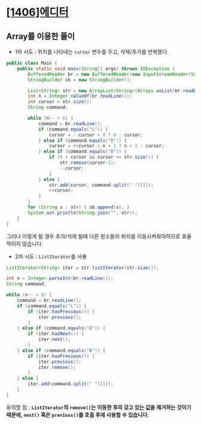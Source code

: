 # [[1406]에디터](https://www.acmicpc.net/problem/1406)

## Array를 이용한 풀이

- 1차 시도 : 위치를 나타내는 `cursor` 변수를 두고, 삭제/추가를 반복했다.

```java
public class Main {
    public static void main(String[] args) throws IOException {
        BufferedReader br = new BufferedReader(new InputStreamReader(System.in));
        StringBuilder sb = new StringBuilder();

        List<String> str = new ArrayList<String>(Arrays.asList(br.readLine().split("")));
        int n = Integer.valueOf(br.readLine());
        int cursor = str.size();
        String command;

        while (n-- > 0) {
            command = br.readLine();
            if (command.equals("L")) {
                cursor = --cursor < 0 ? 0 : cursor;
            } else if (command.equals("D")) {
                cursor = ++cursor > n + 1 ? n + 1 : cursor;
            } else if (command.equals("B")) {
                if (0 < cursor && cursor <= str.size()) {
                    str.remove(cursor-1);
                    --cursor;
                }
            } else {
                str.add(cursor, command.split(" ")[1]);
                ++cursor;
            }
        }
        for (String s : str) { sb.append(s); }
        System.out.println(String.join("", str));
    }
}
```

  그러나 이렇게 될 경우 추가/삭제 될때 다른 원소들의 위치를 이동시켜줘야하므로 효율적이지 않습니다.
  
- 2차 시도 : `ListIterator`를 사용

```java
ListIterator<String> iter = str.listIterator(str.size());

int n = Integer.parseInt(br.readLine());
String command;

while (n-- > 0) {
    command = br.readLine();
    if (command.equals("L")) {
        if (iter.hasPrevious()) {
            iter.previous();
        }
    } else if (command.equals("D")) {
        if (iter.hasNext()) {
            iter.next();
        }
    } else if (command.equals("B")) {
        if (iter.hasPrevious()) {
            iter.previous();
            iter.remove();
        }
    } else {
        iter.add(command.split(" ")[1]);
    }
}
```

  유의할 점 : **`ListIterator`의 `remove()`는 이동한 후의 갖고 있는 값을 제거하는 것이기 때문에, `next()` 혹은 `previous()`를 호출 후에 사용할 수 있습니다.**
  